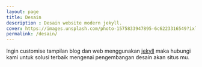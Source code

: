 ```yaml
---
layout: page
title: Desain
description : Desain website modern jekyll.
cover: https://images.unsplash.com/photo-1575833947895-6c6223316549?ixlib=rb-1.2.1&ixid=MnwxMjA3fDB8MHxzZWFyY2h8MjQ2fHx3aGl0ZSUyMHBlbnxlbnwwfHwwfHw%3D&auto=format&fit=crop&w=500&q=60
permalink: /desain/
---
```

Ingin customise tampilan blog dan web menggunakan [jekyll](https://jekyllrb.com/) maka hubungi kami untuk solusi terbaik mengenai pengembangan desain akan situs mu.